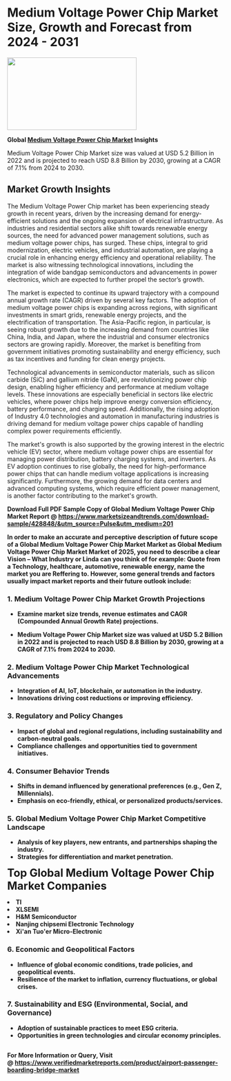 <H1>Medium Voltage Power Chip Market Size, Growth and Forecast from 2024 - 2031</H1><img class="aligncenter size-medium wp-image-584254" src="https://thirdeyenews.in/wp-content/uploads/2024/09/Global-Market-Research-300x168.jpeg" alt="" width="300" height="168" /><p><strong>Global&nbsp;<a href="https://www.marketsizeandtrends.com/download-sample/428848/&amp;utm_source=Pulse&amp;utm_medium=201">Medium Voltage Power Chip Market</a> Insights</strong></p><p>Medium Voltage Power Chip Market size was valued at USD 5.2 Billion in 2022 and is projected to reach USD 8.8 Billion by 2030, growing at a CAGR of 7.1% from 2024 to 2030.</p><p><h2>Market Growth Insights</h2> <p>The Medium Voltage Power Chip market has been experiencing steady growth in recent years, driven by the increasing demand for energy-efficient solutions and the ongoing expansion of electrical infrastructure. As industries and residential sectors alike shift towards renewable energy sources, the need for advanced power management solutions, such as medium voltage power chips, has surged. These chips, integral to grid modernization, electric vehicles, and industrial automation, are playing a crucial role in enhancing energy efficiency and operational reliability. The market is also witnessing technological innovations, including the integration of wide bandgap semiconductors and advancements in power electronics, which are expected to further propel the sector’s growth.</p> <p><strong></strong></p> <p>The market is expected to continue its upward trajectory with a compound annual growth rate (CAGR) driven by several key factors. The adoption of medium voltage power chips is expanding across regions, with significant investments in smart grids, renewable energy projects, and the electrification of transportation. The Asia-Pacific region, in particular, is seeing robust growth due to the increasing demand from countries like China, India, and Japan, where the industrial and consumer electronics sectors are growing rapidly. Moreover, the market is benefiting from government initiatives promoting sustainability and energy efficiency, such as tax incentives and funding for clean energy projects.</p> <p>Technological advancements in semiconductor materials, such as silicon carbide (SiC) and gallium nitride (GaN), are revolutionizing power chip design, enabling higher efficiency and performance at medium voltage levels. These innovations are especially beneficial in sectors like electric vehicles, where power chips help improve energy conversion efficiency, battery performance, and charging speed. Additionally, the rising adoption of Industry 4.0 technologies and automation in manufacturing industries is driving demand for medium voltage power chips capable of handling complex power requirements efficiently.</p> <p>The market's growth is also supported by the growing interest in the electric vehicle (EV) sector, where medium voltage power chips are essential for managing power distribution, battery charging systems, and inverters. As EV adoption continues to rise globally, the need for high-performance power chips that can handle medium voltage applications is increasing significantly. Furthermore, the growing demand for data centers and advanced computing systems, which require efficient power management, is another factor contributing to the market's growth.</p> <p><strong></p><p><span class=""><strong>Download Full PDF Sample Copy of Global Medium Voltage Power Chip Market Report</strong> @ <a href="https://www.marketsizeandtrends.com/download-sample/428848/&amp;utm_source=Pulse&amp;utm_medium=201" target="_blank">https://www.marketsizeandtrends.com/download-sample/428848/&amp;utm_source=Pulse&amp;utm_medium=201</a></span></p><p>In order to make an accurate and perceptive description of future scope of a Global&nbsp;Medium Voltage Power Chip Market Market as Global&nbsp;Medium Voltage Power Chip Market Market of 2025, you need to describe a clear Vision &ndash; What Industry or Linda can you think of for example: Quote from a Technology, healthcare, automotive, renewable energy, name the market you are Reffering to. However, some general trends and factors usually impact market reports and their future outlook include:</p><h3>1.&nbsp;<strong>Medium Voltage Power Chip Market Growth Projections</strong></h3><ul><li>Examine market size trends, revenue estimates and CAGR (Compounded Annual Growth Rate) projections.</li><li><p>Medium Voltage Power Chip Market size was valued at USD 5.2 Billion in 2022 and is projected to reach USD 8.8 Billion by 2030, growing at a CAGR of 7.1% from 2024 to 2030.</p></li></ul><h3>2.&nbsp;<strong>Medium Voltage Power Chip Market Technological Advancements</strong></h3><ul><li>Integration of AI, IoT, blockchain, or automation in the industry.</li><li>Innovations driving cost reductions or improving efficiency.</li></ul><h3>3.&nbsp;<strong>Regulatory and Policy Changes</strong></h3><ul><li>Impact of global and regional regulations, including sustainability and carbon-neutral goals.</li><li>Compliance challenges and opportunities tied to government initiatives.</li></ul><h3>4.&nbsp;<strong>Consumer Behavior Trends</strong></h3><ul><li>Shifts in demand influenced by generational preferences (e.g., Gen Z, Millennials).</li><li>Emphasis on eco-friendly, ethical, or personalized products/services.</li></ul><h3>5.&nbsp;<strong>Global Medium Voltage Power Chip Market Competitive Landscape</strong></h3><ul><li>Analysis of key players, new entrants, and partnerships shaping the industry.</li><li>Strategies for differentiation and market penetration.</li></ul><p data-pm-slice="1 1 []"><span style="color: inherit; font-family: inherit; font-size: 25px;">Top Global Medium Voltage Power Chip Market Companies</span></p><div class="" data-test-id=""><p><li>TI</li><li> XLSEMI</li><li> H&M Semiconductor</li><li> Nanjing chipsemi Electronic Technology</li><li> Xi'an Tuo'er Micro-Electronic</li></p></div><h3>6.&nbsp;<strong>Economic and Geopolitical Factors</strong></h3><ul><li>Influence of global economic conditions, trade policies, and geopolitical events.</li><li>Resilience of the market to inflation, currency fluctuations, or global crises.</li></ul><h3>7.&nbsp;<strong>Sustainability and ESG (Environmental, Social, and Governance)</strong></h3><ul><li>Adoption of sustainable practices to meet ESG criteria.</li><li>Opportunities in green technologies and circular economy principles.</li></ul><h2><strong style="font-size: 14px;">For More Information or Query, Visit @&nbsp;</strong><a style="background-color: #ffffff; font-size: 14px;" href="https://www.marketsizeandtrends.com/report/medium-voltage-power-chip-market/" target="_blank">https://www.verifiedmarketreports.com/product/airport-passenger-boarding-bridge-market</a></h2>